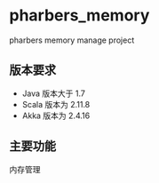 # pharbers_memory
pharbers memory manage project

## 版本要求
- Java 版本大于 1.7
- Scala 版本为 2.11.8
- Akka 版本为 2.4.16

## 主要功能
内存管理